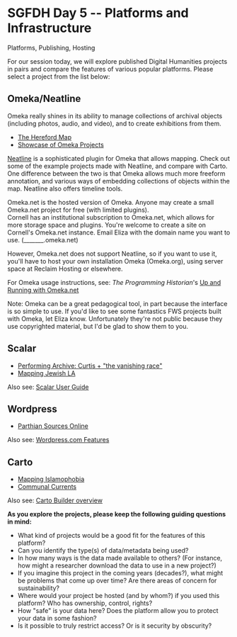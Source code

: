 # SGFDH Day 5 -- Platforms and Infrastructure
Platforms, Publishing, Hosting

For our session today, we will explore published Digital Humanities projects in pairs and compare the features of various popular platforms. Please select a project from the list below:

## Omeka/Neatline
Omeka really shines in its ability to manage collections of archival objects (including photos, audio, and video), and to create exhibitions from them. 

* [The Hereford Map](http://historiacartarum.org/john-mandeville-and-the-hereford-map-2/what-are-you/)
* [Showcase of Omeka Projects](http://info.omeka.net/showcase/)

[Neatline](neatline.org) is a sophisticated plugin for Omeka that allows mapping. Check out some of the example projects made with Neatline, and compare with Carto. One difference between the two is that Omeka allows much more freeform annotation, and various ways of embedding collections of objects within the map. Neatline also offers timeline tools.

Omeka.net is the hosted version of Omeka. Anyone may create a small Omeka.net project for free (with limited plugins).  
Cornell has an institutional subscription to Omeka.net, which allows for more storage space and plugins. You're welcome to create a site on Cornell's Omeka.net instance. Email Eliza with the domain name you want to use. (_______.omeka.net)

However, Omeka.net does not support Neatline, so if you want to use it, you'll have to host your own installation Omeka (Omeka.org), using server space at Reclaim Hosting or elsewhere. 

For Omeka usage instructions, see: *The Programming Historian*'s [Up and Running with Omeka.net](https://programminghistorian.org/en/lessons/up-and-running-with-omeka)

Note: Omeka can be a great pedagogical tool, in part because the interface is so simple to use. If you'd like to see some fantastics FWS projects built with Omeka, let Eliza know. Unfortunately they're not public because they use copyrighted material, but I'd be glad to show them to you.

## Scalar
* [Performing Archive: Curtis + "the vanishing race"](http://scalar.usc.edu/works/performingarchive/index)
* [Mapping Jewish LA](http://www.mappingjewishla.org/)

Also see: [Scalar User Guide](http://scalar.usc.edu/works/guide2/index)

## Wordpress
* [Parthian Sources Online](http://parthiansources.com/)

Also see: [Wordpress.com Features](https://en.wordpress.com/features/)

## Carto
* [Mapping Islamophobia](http://mappingislamophobia.org/)
* [Communal Currents](https://communalcurrents.org/)

Also see: [Carto Builder overview](https://carto.com/builder/)



**As you explore the projects, please keep the following guiding questions in mind:**


* What kind of projects would be a good fit for the features of this platform?
* Can you identify the type(s) of data/metadata being used? 
* In how many ways is the data made available to others? (For instance, how might a researcher download the data to use in a new project?)
* If you imagine this project in the coming years (decades?), what might be problems that come up over time? Are there areas of concern for sustainability?
* Where would your project be hosted (and by whom?) if you used this platform? Who has ownership, control, rights?
* How "safe" is your data here? Does the platform allow you to protect your data in some fashion?
* Is it possible to truly restrict access? Or is it security by obscurity? 
